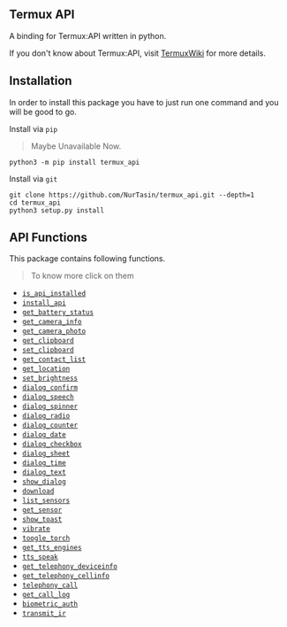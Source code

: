 ## Termux API

A binding for Termux:API written in python.

If you don't know about Termux:API, visit [TermuxWiki](https://wiki.termux.com/wiki/Termux:API) for more details.

## Installation
In order to install this package you have to just run one command and you will be good to go.

Install via `pip`
> Maybe Unavailable Now.
```console
python3 -m pip install termux_api
```

Install via `git`
```console
git clone https://github.com/NurTasin/termux_api.git --depth=1
cd termux_api
python3 setup.py install
```

## API Functions
This package contains following functions. 
> To know more click on them
- [`is_api_installed`](#is_api_installed)
- [`install_api`](#install_api)
- [`get_battery_status`](#get_battery_status)
- [`get_camera_info`](#get_camera_info)
- [`get_camera_photo`](#get_camera_photo)
- [`get_clipboard`](#get_clipboard)
- [`set_clipboard`](#set_clipboard)
- [`get_contact_list`](#get_contact_list)
- [`get_location`](#get_location)
- [`set_brightness`](#set_brightness)
- [`dialog_confirm`](#dialog_confirm)
- [`dialog_speech`](#dialog_speech)
- [`dialog_spinner`](#dialog_spinner)
- [`dialog_radio`](#dialog_radio)
- [`dialog_counter`](#dialog_counter)
- [`dialog_date`](#dialog_date)
- [`dialog_checkbox`](#dialog_checkbox)
- [`dialog_sheet`](#dialog_sheet)
- [`dialog_time`](#dialog_time)
- [`dialog_text`](#dialog_text)
- [`show_dialog`](#show_dialog)
- [`download`](#download)
- [`list_sensors`](#list_sensors)
- [`get_sensor`](#get_sensor)
- [`show_toast`](#show_toast)
- [`vibrate`](#vibrate)
- [`toogle_torch`](#toogle_torch)
- [`get_tts_engines`](#get_tts_engines)
- [`tts_speak`](#tts_speak)
- [`get_telephony_deviceinfo`](#get_telephony_deviceinfo)
- [`get_telephony_cellinfo`](#get_telephony_cellinfo)
- [`telephony_call`](#telephony_call)
- [`get_call_log`](#get_call_log)
- [`biometric_auth`](#biometric_auth)
- [`transmit_ir`](#transmit_ir)
